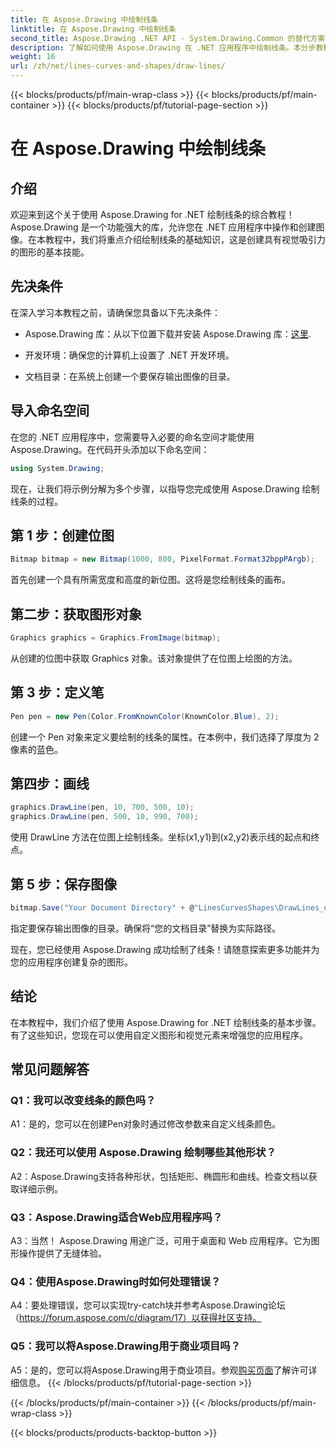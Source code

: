 ```yaml
---
title: 在 Aspose.Drawing 中绘制线条
linktitle: 在 Aspose.Drawing 中绘制线条
second_title: Aspose.Drawing .NET API - System.Drawing.Common 的替代方案
description: 了解如何使用 Aspose.Drawing 在 .NET 应用程序中绘制线条。本分步教程将指导您完成制作精美图形的过程。
weight: 16
url: /zh/net/lines-curves-and-shapes/draw-lines/
---
```


{{< blocks/products/pf/main-wrap-class >}}
{{< blocks/products/pf/main-container >}}
{{< blocks/products/pf/tutorial-page-section >}}

# 在 Aspose.Drawing 中绘制线条

## 介绍

欢迎来到这个关于使用 Aspose.Drawing for .NET 绘制线条的综合教程！ Aspose.Drawing 是一个功能强大的库，允许您在 .NET 应用程序中操作和创建图像。在本教程中，我们将重点介绍绘制线条的基础知识，这是创建具有视觉吸引力的图形的基本技能。

## 先决条件

在深入学习本教程之前，请确保您具备以下先决条件：

-  Aspose.Drawing 库：从以下位置下载并安装 Aspose.Drawing 库：[这里](https://releases.aspose.com/drawing/net/).

- 开发环境：确保您的计算机上设置了 .NET 开发环境。

- 文档目录：在系统上创建一个要保存输出图像的目录。

## 导入命名空间

在您的 .NET 应用程序中，您需要导入必要的命名空间才能使用 Aspose.Drawing。在代码开头添加以下命名空间：

```csharp
using System.Drawing;
```

现在，让我们将示例分解为多个步骤，以指导您完成使用 Aspose.Drawing 绘制线条的过程。

## 第 1 步：创建位图

```csharp
Bitmap bitmap = new Bitmap(1000, 800, PixelFormat.Format32bppPArgb);
```

首先创建一个具有所需宽度和高度的新位图。这将是您绘制线条的画布。

## 第二步：获取图形对象

```csharp
Graphics graphics = Graphics.FromImage(bitmap);
```

从创建的位图中获取 Graphics 对象。该对象提供了在位图上绘图的方法。

## 第 3 步：定义笔

```csharp
Pen pen = new Pen(Color.FromKnownColor(KnownColor.Blue), 2);
```

创建一个 Pen 对象来定义要绘制的线条的属性。在本例中，我们选择了厚度为 2 像素的蓝色。

## 第四步：画线

```csharp
graphics.DrawLine(pen, 10, 700, 500, 10);
graphics.DrawLine(pen, 500, 10, 990, 700);
```

使用 DrawLine 方法在位图上绘制线条。坐标(x1,y1)到(x2,y2)表示线的起点和终点。

## 第 5 步：保存图像

```csharp
bitmap.Save("Your Document Directory" + @"LinesCurvesShapes\DrawLines_out.png");
```

指定要保存输出图像的目录。确保将“您的文档目录”替换为实际路径。

现在，您已经使用 Aspose.Drawing 成功绘制了线条！请随意探索更多功能并为您的应用程序创建复杂的图形。

## 结论

在本教程中，我们介绍了使用 Aspose.Drawing for .NET 绘制线条的基本步骤。有了这些知识，您现在可以使用自定义图形和视觉元素来增强您的应用程序。

## 常见问题解答

### Q1：我可以改变线条的颜色吗？

A1：是的，您可以在创建Pen对象时通过修改参数来自定义线条颜色。

### Q2：我还可以使用 Aspose.Drawing 绘制哪些其他形状？

A2：Aspose.Drawing支持各种形状，包括矩形、椭圆形和曲线。检查文档以获取详细示例。

### Q3：Aspose.Drawing适合Web应用程序吗？

A3：当然！ Aspose.Drawing 用途广泛，可用于桌面和 Web 应用程序。它为图形操作提供了无缝体验。

### Q4：使用Aspose.Drawing时如何处理错误？

A4：要处理错误，您可以实现try-catch块并参考Aspose.Drawing论坛（https://forum.aspose.com/c/diagram/17）以获得社区支持。

### Q5：我可以将Aspose.Drawing用于商业项目吗？

 A5：是的，您可以将Aspose.Drawing用于商业项目。参观[购买页面](https://purchase.aspose.com/buy)了解许可详细信息。
{{< /blocks/products/pf/tutorial-page-section >}}

{{< /blocks/products/pf/main-container >}}
{{< /blocks/products/pf/main-wrap-class >}}

{{< blocks/products/products-backtop-button >}}
